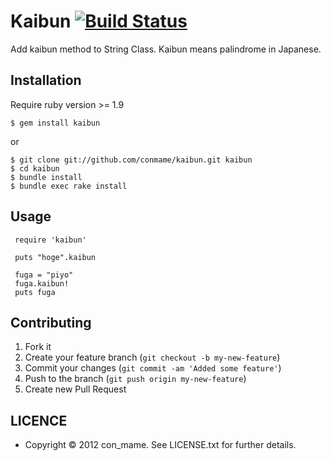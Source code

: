 # Kaibun [![Build Status](https://secure.travis-ci.org/conmame/kaibun.png)](http://travis-ci.org/conmame/kaibun)

Add kaibun method to String Class. Kaibun means palindrome in Japanese.

## Installation
Require ruby version >= 1.9

    $ gem install kaibun
    
or

    $ git clone git://github.com/conmame/kaibun.git kaibun
    $ cd kaibun
    $ bundle install
    $ bundle exec rake install

## Usage
     require 'kaibun'
     
     puts "hoge".kaibun
     
     fuga = "piyo"
     fuga.kaibun!
     puts fuga

## Contributing

1. Fork it
2. Create your feature branch (`git checkout -b my-new-feature`)
3. Commit your changes (`git commit -am 'Added some feature'`)
4. Push to the branch (`git push origin my-new-feature`)
5. Create new Pull Request

## LICENCE
* Copyright © 2012 con_mame. See LICENSE.txt for further details.
